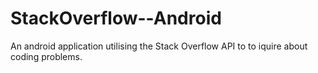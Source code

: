 # StackOverflow--Android
An android application utilising the Stack Overflow API to to iquire about coding problems.
